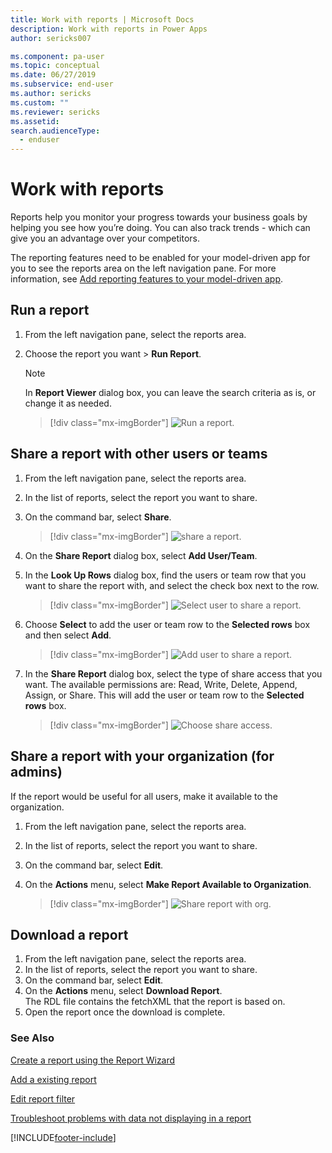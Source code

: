 ```yaml
---
title: Work with reports | Microsoft Docs
description: Work with reports in Power Apps
author: sericks007

ms.component: pa-user
ms.topic: conceptual
ms.date: 06/27/2019
ms.subservice: end-user
ms.author: sericks
ms.custom: ""
ms.reviewer: sericks
ms.assetid: 
search.audienceType: 
  - enduser
---
```

# Work with reports

Reports help you monitor your progress towards your business goals by helping you see how you’re doing. You can also track trends - which can give you an advantage over your competitors.  

The reporting features need to be enabled for your model-driven app for you to see the reports area on the left navigation pane. For more information, see [Add reporting features to your model-driven app](../maker/model-driven-apps/add-reporting-to-app.md).

  
## Run a report  
  
1. From the left navigation pane, select the reports area. 
2. Choose the report you want > **Run Report**.  
  
   > [!NOTE]
   >  In **Report Viewer** dialog box, you can leave the search criteria as is, or change it as needed.  
   
   > [!div class="mx-imgBorder"]
   > ![Run a report.](media/report-run.png "Run a report")
 
  
## Share a report with other users or teams    

1. From the left navigation pane, select the reports area.  
2. In the list of reports, select the report you want to share.  
3. On the command bar, select **Share**.

   > [!div class="mx-imgBorder"]
   > ![share a report.](media/report-share.png "share a report")
  
4. On the **Share Report** dialog box, select **Add User/Team**.    
5. In the **Look Up Rows** dialog box, find the users or team row that you want to share the report with, and select the check box next to the row.

   > [!div class="mx-imgBorder"]
   > ![Select user to share a report.](media/report-share1.png "Select a user to share report")

6. Choose **Select** to add the user or team row to the **Selected rows** box and then select **Add**.

   > [!div class="mx-imgBorder"]
   > ![Add user to share a report.](media/report-share2.png "Add user to share report")
  
7. In the **Share Report** dialog box, select the type of share access that you want. The available permissions are: Read, Write, Delete, Append, Assign, or Share. This will add the user or team row to the **Selected rows** box.

   > [!div class="mx-imgBorder"]
   > ![Choose share access.](media/report-share3.png "Choose share access")
  

## Share a report with your organization (for admins)
 If the report would be useful for all users, make it available to the organization.  

1. From the left navigation pane, select the reports area.  
2. In the list of reports, select the report you want to share.  
3. On the command bar, select **Edit**.  
4. On the **Actions** menu, select **Make Report Available to Organization**.  
  
   > [!div class="mx-imgBorder"]
   > ![Share report with org.](media/report-share4.png "Share report with org")

## Download a report

1. From the left navigation pane, select the reports area. 
2. In the list of reports, select the report you want to share.  
3. On the command bar, select **Edit**.  
4. On the **Actions** menu, select **Download Report**.  
The RDL file contains the fetchXML that the report is based on.
5. Open the report once the download is complete.





### See Also

[Create a report using the Report Wizard](create-report-with-wizard.md)

[Add a existing report](add-existing-report.md)

[Edit report filter](edit-report-filter.md)

[ Troubleshoot problems with data not displaying in a report ](troubleshoot-reports.md)




[!INCLUDE[footer-include](../includes/footer-banner.md)]
